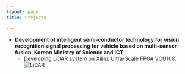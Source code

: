 ```yaml
---
layout: page
title: Projects

---
```


* **Development of intelligent semi-conductor technology for vision recognition signal processing for vehicle based on multi-sensor fusion, Korean Ministry of Science and ICT**
  * Developing LiDAR system on Xilinx Ultra-Scale FPGA VCU108. 
  ![LiDAR](https://github.com/phamquandung/phamquandung.github.io/blob/master/img/LiDAR_Overview.PNG)
